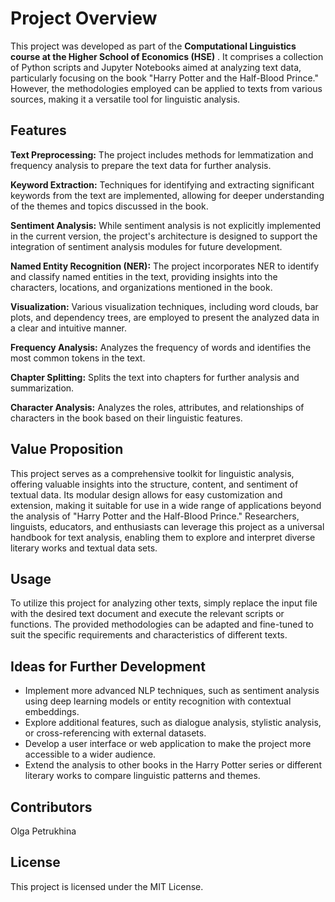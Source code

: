 # Project Overview

This project was developed as part of the **Computational Linguistics course at the Higher School of Economics (HSE)** . It comprises a collection of Python scripts and Jupyter Notebooks aimed at analyzing text data, particularly focusing on the book "Harry Potter and the Half-Blood Prince." However, the methodologies employed can be applied to texts from various sources, making it a versatile tool for linguistic analysis.

## Features

**Text Preprocessing:** The project includes methods for lemmatization and frequency analysis to prepare the text data for further analysis.

**Keyword Extraction:** Techniques for identifying and extracting significant keywords from the text are implemented, allowing for deeper understanding of the themes and topics discussed in the book.

**Sentiment Analysis:** While sentiment analysis is not explicitly implemented in the current version, the project's architecture is designed to support the integration of sentiment analysis modules for future development.

**Named Entity Recognition (NER):** The project incorporates NER to identify and classify named entities in the text, providing insights into the characters, locations, and organizations mentioned in the book.

**Visualization:** Various visualization techniques, including word clouds, bar plots, and dependency trees, are employed to present the analyzed data in a clear and intuitive manner.

**Frequency Analysis:** Analyzes the frequency of words and identifies the most common tokens in the text.

**Chapter Splitting:** Splits the text into chapters for further analysis and summarization.

**Character Analysis:** Analyzes the roles, attributes, and relationships of characters in the book based on their linguistic features.

## Value Proposition

This project serves as a comprehensive toolkit for linguistic analysis, offering valuable insights into the structure, content, and sentiment of textual data. Its modular design allows for easy customization and extension, making it suitable for use in a wide range of applications beyond the analysis of "Harry Potter and the Half-Blood Prince." Researchers, linguists, educators, and enthusiasts can leverage this project as a universal handbook for text analysis, enabling them to explore and interpret diverse literary works and textual data sets.

## Usage

To utilize this project for analyzing other texts, simply replace the input file with the desired text document and execute the relevant scripts or functions. The provided methodologies can be adapted and fine-tuned to suit the specific requirements and characteristics of different texts.

## Ideas for Further Development
- Implement more advanced NLP techniques, such as sentiment analysis using deep learning models or entity recognition with contextual embeddings.
- Explore additional features, such as dialogue analysis, stylistic analysis, or cross-referencing with external datasets.
- Develop a user interface or web application to make the project more accessible to a wider audience.
- Extend the analysis to other books in the Harry Potter series or different literary works to compare linguistic patterns and themes.

## Contributors 

Olga Petrukhina

## License

This project is licensed under the MIT License.
